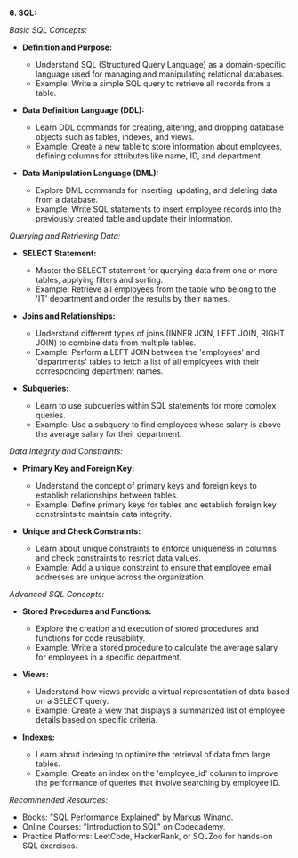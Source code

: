 **6. SQL:**

*Basic SQL Concepts:*
- **Definition and Purpose:**
    - Understand SQL (Structured Query Language) as a domain-specific language used for managing and manipulating relational databases.
    - Example: Write a simple SQL query to retrieve all records from a table.

- **Data Definition Language (DDL):**
    - Learn DDL commands for creating, altering, and dropping database objects such as tables, indexes, and views.
    - Example: Create a new table to store information about employees, defining columns for attributes like name, ID, and department.

- **Data Manipulation Language (DML):**
    - Explore DML commands for inserting, updating, and deleting data from a database.
    - Example: Write SQL statements to insert employee records into the previously created table and update their information.

*Querying and Retrieving Data:*
- **SELECT Statement:**
    - Master the SELECT statement for querying data from one or more tables, applying filters and sorting.
    - Example: Retrieve all employees from the table who belong to the 'IT' department and order the results by their names.

- **Joins and Relationships:**
    - Understand different types of joins (INNER JOIN, LEFT JOIN, RIGHT JOIN) to combine data from multiple tables.
    - Example: Perform a LEFT JOIN between the 'employees' and 'departments' tables to fetch a list of all employees with their corresponding department names.

- **Subqueries:**
    - Learn to use subqueries within SQL statements for more complex queries.
    - Example: Use a subquery to find employees whose salary is above the average salary for their department.

*Data Integrity and Constraints:*
- **Primary Key and Foreign Key:**
    - Understand the concept of primary keys and foreign keys to establish relationships between tables.
    - Example: Define primary keys for tables and establish foreign key constraints to maintain data integrity.

- **Unique and Check Constraints:**
    - Learn about unique constraints to enforce uniqueness in columns and check constraints to restrict data values.
    - Example: Add a unique constraint to ensure that employee email addresses are unique across the organization.

*Advanced SQL Concepts:*
- **Stored Procedures and Functions:**
    - Explore the creation and execution of stored procedures and functions for code reusability.
    - Example: Write a stored procedure to calculate the average salary for employees in a specific department.

- **Views:**
    - Understand how views provide a virtual representation of data based on a SELECT query.
    - Example: Create a view that displays a summarized list of employee details based on specific criteria.

- **Indexes:**
    - Learn about indexing to optimize the retrieval of data from large tables.
    - Example: Create an index on the 'employee_id' column to improve the performance of queries that involve searching by employee ID.

*Recommended Resources:*
- Books: "SQL Performance Explained" by Markus Winand.
- Online Courses: "Introduction to SQL" on Codecademy.
- Practice Platforms: LeetCode, HackerRank, or SQLZoo for hands-on SQL exercises.